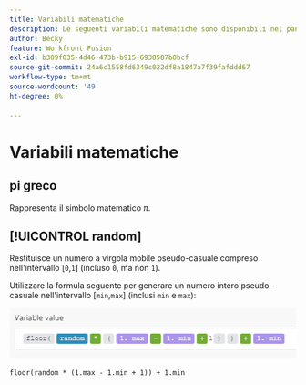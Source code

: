 ```yaml
---
title: Variabili matematiche
description: Le seguenti variabili matematiche sono disponibili nel pannello  [!DNL Adobe Workfront Fusion mapping] .
author: Becky
feature: Workfront Fusion
exl-id: b309f035-4d46-473b-b915-6938587b0bcf
source-git-commit: 24a6c1558fd6349c022df8a1847a7f39fafddd67
workflow-type: tm+mt
source-wordcount: '49'
ht-degree: 0%

---
```


# Variabili matematiche

## pi greco

Rappresenta il simbolo matematico $\pi$.

## [!UICONTROL random]

Restituisce un numero a virgola mobile pseudo-casuale compreso nell&#39;intervallo [`0`,`1`] (incluso `0`, ma non `1`).

Utilizzare la formula seguente per generare un numero intero pseudo-casuale nell&#39;intervallo [`min`,`max`] (inclusi `min` e `max`):

![](assets/math-variable-random-350x61.png)

```
floor(random * (1.max - 1.min + 1)) + 1.min
```
